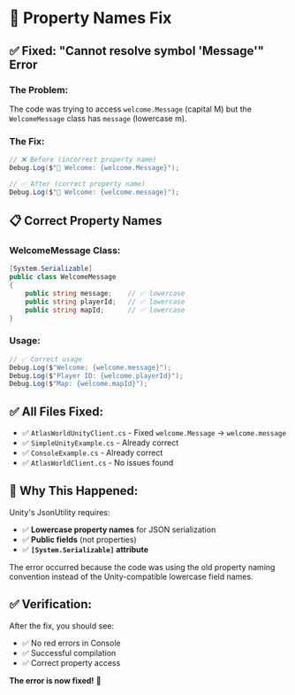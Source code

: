 # 🔧 Property Names Fix

## ✅ **Fixed: "Cannot resolve symbol 'Message'" Error**

### **The Problem:**
The code was trying to access `welcome.Message` (capital M) but the `WelcomeMessage` class has `message` (lowercase m).

### **The Fix:**
```csharp
// ❌ Before (incorrect property name)
Debug.Log($"🎉 Welcome: {welcome.Message}");

// ✅ After (correct property name)
Debug.Log($"🎉 Welcome: {welcome.message}");
```

## 📋 **Correct Property Names**

### **WelcomeMessage Class:**
```csharp
[System.Serializable]
public class WelcomeMessage
{
    public string message;    // ✅ lowercase
    public string playerId;   // ✅ lowercase
    public string mapId;      // ✅ lowercase
}
```

### **Usage:**
```csharp
// ✅ Correct usage
Debug.Log($"Welcome: {welcome.message}");
Debug.Log($"Player ID: {welcome.playerId}");
Debug.Log($"Map: {welcome.mapId}");
```

## ✅ **All Files Fixed:**

- ✅ `AtlasWorldUnityClient.cs` - Fixed `welcome.Message` → `welcome.message`
- ✅ `SimpleUnityExample.cs` - Already correct
- ✅ `ConsoleExample.cs` - Already correct
- ✅ `AtlasWorldClient.cs` - No issues found

## 🎯 **Why This Happened:**

Unity's JsonUtility requires:
- ✅ **Lowercase property names** for JSON serialization
- ✅ **Public fields** (not properties)
- ✅ **`[System.Serializable]` attribute**

The error occurred because the code was using the old property naming convention instead of the Unity-compatible lowercase field names.

## ✅ **Verification:**

After the fix, you should see:
- ✅ No red errors in Console
- ✅ Successful compilation
- ✅ Correct property access

**The error is now fixed!** 🎉
